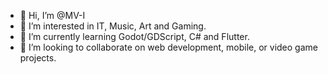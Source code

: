 - 👋 Hi, I’m @MV-I
- 👀 I’m interested in IT, Music, Art and Gaming.
- 🌱 I’m currently learning Godot/GDScript, C# and Flutter.
- 💞️ I’m looking to collaborate on web development, mobile, or video game projects.

<!---
MV-I/MV-I is a ✨ special ✨ repository because its `README.md` (this file) appears on your GitHub profile.
You can click the Preview link to take a look at your changes.
--->
